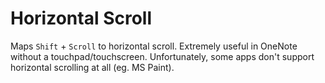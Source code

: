 # Horizontal Scroll
Maps `Shift` + `Scroll` to horizontal scroll. Extremely useful in OneNote without a touchpad/touchscreen. Unfortunately, some apps don't support horizontal scrolling at all (eg. MS Paint).
